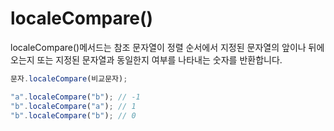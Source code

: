 # localeCompare()

localeCompare()메서드는 참조 문자열이 정렬 순서에서 지정된 문자열의 앞이나 뒤에 오는지 또는 지정된 문자열과 동일한지 여부를 나타내는 숫자를 반환합니다.

```js
문자.localeCompare(비교문자);
```

```js
"a".localeCompare("b"); // -1
"b".localeCompare("a"); // 1
"b".localeCompare("b"); // 0
```
